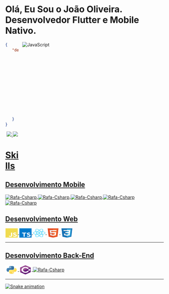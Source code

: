 # Olá, Eu Sou o João Oliveira. Desenvolvedor Flutter e Mobile Nativo.

</div>

<img src="https://www.themasterpicks.com/wp-content/uploads/2020/04/22b22287602523.5dbd29081561d.gif" 
padding="10px" style="vertical-align:middle;margin-left:10px" height = "345" width="450px" align="right" alt="JavaScript">

~~~json
{
   "desenvolvedor mobile": {
       "id": 1,
       "nome": "João Oliveira",
       "idade": 43,
       "sexo": "Masculino",
       "profissao": "Desenvolvedor Flutter",
       "empresa": "ModalGR",
       "localizacao":[
           {
                "cidade": "Praia Grande",
                "estado": "SP"
           }
       ] 
   }
}
~~~




<div align="center">
  <a href="https://oliveiradg.github.io/Meu-Portifolio/#home">
  <img height="180em" src="https://github-readme-stats.vercel.app/api?username=oliveiradg&show_icons=true&theme=dracula&include_all_commits=true&count_private=true"/>
  <img height="180em" src="https://github-readme-stats.vercel.app/api/top-langs/?username=oliveiradg&layout=compact&langs_count=7&theme=dracula"/>
</div>


# Skills


## Desenvolvimento Mobile

<img align="center" alt="Rafa-Csharp" height="200" width="120" src="https://cdn.jsdelivr.net/gh/devicons/devicon/icons/dart/dart-original-wordmark.svg" />
<img  align="center" alt="Rafa-Csharp" height="40" width="50" src="https://cdn.jsdelivr.net/gh/devicons/devicon/icons/flutter/flutter-original.svg" />  
<img align="center" alt="Rafa-Csharp" height="60" width="70" src="https://cdn.jsdelivr.net/gh/devicons/devicon/icons/android/android-plain-wordmark.svg" />
<img align="center" alt="Rafa-Csharp" height="200" width="120" src="https://cdn.jsdelivr.net/gh/devicons/devicon/icons/kotlin/kotlin-original-wordmark.svg" />
<img align="center" alt="Rafa-Csharp" height="200" width="120" src="https://cdn.jsdelivr.net/gh/devicons/devicon/icons/swift/swift-original-wordmark.svg" />  

 ## Desenvolvimento Web 

<div> 
  <img align="center" alt="Rafa-Js" height="30" width="40" src="https://raw.githubusercontent.com/devicons/devicon/master/icons/javascript/javascript-plain.svg">
  <img align="center" alt="Rafa-Ts" height="30" width="40" src="https://raw.githubusercontent.com/devicons/devicon/master/icons/typescript/typescript-plain.svg">
  <img align="center" alt="Rafa-React" height="30" width="40" src="https://raw.githubusercontent.com/devicons/devicon/master/icons/react/react-original.svg">
  <img align="center" alt="Rafa-HTML" height="30" width="40" src="https://raw.githubusercontent.com/devicons/devicon/master/icons/html5/html5-original.svg">
  <img align="center" alt="Rafa-CSS" height="30" width="40" src="https://raw.githubusercontent.com/devicons/devicon/master/icons/css3/css3-original.svg">
</div>
<hr>

## Desenvolvimento Back-End


<div>
  <img align="center" alt="Rafa-Python" height="30" width="40" src="https://raw.githubusercontent.com/devicons/devicon/master/icons/python/python-original.svg">
  <img align="center" alt="Rafa-Csharp" height="30" width="40" src="https://raw.githubusercontent.com/devicons/devicon/master/icons/csharp/csharp-original.svg">
  <img align="center" alt="Rafa-Csharp" height="40" width="50" src="https://cdn.jsdelivr.net/gh/devicons/devicon/icons/java/java-original-wordmark.svg" />
          
</div>
<hr>

<div>

  ![Snake animation](https://github.com/oliveiradg/oliveiradg/blob/output/github-contribution-grid-snake.svg)
</div>

          
          
          
```
